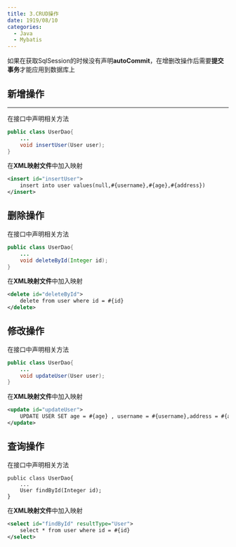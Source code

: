 ```yaml
---
title: 3.CRUD操作
date: 1919/08/10
categories:
  - Java
  - Mybatis
---
```

如果在获取SqlSession的时候没有声明**autoCommit**，在增删改操作后需要**提交事务**才能应用到数据库上

## 新增操作
---
在接口中声明相关方法
```java
public class UserDao{
    ...
    void insertUser(User user);
}
```
在**XML映射文件**中加入映射
```XML
<insert id="insertUser">
    insert into user values(null,#{username},#{age},#{address})
</insert>
```

## 删除操作
在接口中声明相关方法
```java
public class UserDao{
    ...
    void deleteById(Integer id);
}
```
在**XML映射文件**中加入映射
```XML
<delete id="deleteById">
    delete from user where id = #{id}
</delete>
```

## 修改操作
在接口中声明相关方法
```java
public class UserDao{
    ...
    void updateUser(User user);
}
```
在**XML映射文件**中加入映射
```XML
<update id="updateUser">
    UPDATE USER SET age = #{age} , username = #{username},address = #{address} WHERE id = #{id}
</update>
```

## 查询操作
在接口中声明相关方法
```
public class UserDao{
    ...
    User findById(Integer id);
}
```
在**XML映射文件**中加入映射
```XML
<select id="findById" resultType="User">
    select * from user where id = #{id}
</select>
```
